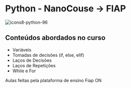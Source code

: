 # Python - NanoCouse -> FIAP
![icons8-python-96](https://user-images.githubusercontent.com/63116407/110850552-aaf3bf80-828e-11eb-9e9a-d2e67e39409b.png)

## Conteúdos abordados no curso
<ul>
  <li>Variáveis</li>
  <li>Tomadas de decisões (if, else, elif)</li>
  <li>Laços de Decisões</li>
  <li>Laços de Repetições</li>
  <li>While e For</li>
</ul>

Aulas feitas pela plataforma de ensino Fiap ON
